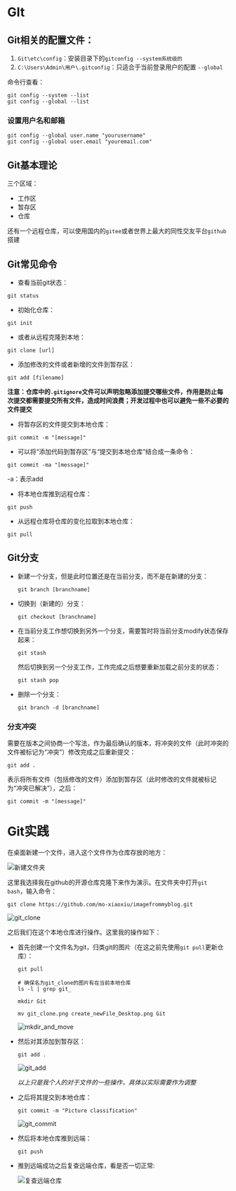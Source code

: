 





# GIt

## Git相关的配置文件：

1. `Git\etc\config`：安装目录下的`gitconfig --system系统级的`
2. `C:\Users\Admin\用户\.gitconfig`：只适合于当前登录用户的配置 `--global`

命令行查看：

```git
git config --system --list
git config --global --list
```



### 设置用户名和邮箱

```git
git config --global user.name "yourusername"
git config --global user.email "youremail.com"
```

## Git基本理论

三个区域：

* 工作区
* 暂存区
* 仓库

还有一个远程仓库，可以使用国内的`gitee`或者世界上最大的同性交友平台`github`搭建

## Git常见命令

* 查看当前git状态：

```git
git status
```

* 初始化仓库：

```git
git init
```

* 或者从远程克隆到本地：

```git
git clone [url]
```

* 添加修改的文件或者新增的文件到暂存区：

```git
git add [filename]
```

**注意：仓库中的`.gitignore`文件可以声明忽略添加提交哪些文件，作用是防止每次提交都需要提交所有文件，造成时间浪费；开发过程中也可以避免一些不必要的文件提交**

* 将暂存区的文件提交到本地仓库：

```git
git commit -m "[message]"
```

* 可以将“添加代码到暂存区”与“提交到本地仓库”结合成一条命令：

```git
git commit -ma "[message]"
```

-a：表示add

* 将本地仓库推到远程仓库：

```git
git push
```

* 从远程仓库将仓库的变化拉取到本地仓库：

```git
git pull
```







## Git分支

* 新建一个分支，但是此时位置还是在当前分支，而不是在新建的分支：

  ```git
  git branch [branchname]
  ```

* 切换到（新建的）分支：

  ```git
  git checkout [branchname]
  ```

* 在当前分支工作想切换到另外一个分支，需要暂时将当前分支modify状态保存起来：

  ```git
  git stash
  ```

  然后切换到另一个分支工作，工作完成之后想要重新加载之前分支的状态：

  ```git
  git stash pop
  ```

* 删除一个分支：

  ```git
  git branch -d [branchname]
  ```



### 分支冲突

需要在版本之间协商一个写法，作为最后确认的版本，将冲突的文件（此时冲突的文件被标记为“冲突”）修改完成之后重新提交：

```git
git add .
```

表示将所有文件（包括修改的文件）添加到暂存区（此时修改的文件就被标记为“冲突已解决”），之后：

```git
git commit -m "[message]"
```





# Git实践

在桌面新建一个文件，进入这个文件作为仓库存放的地方：

![新建文件夹](https://cdn.jsdelivr.net/gh/mo-xiaoxiu/imagefrommyblog@main/data/create_newFile_Desktop.png)

这里我选择我在github的开源仓库克隆下来作为演示。在文件夹中打开`git bash`，输入命令：

```git
git clone https://github.com/mo-xiaoxiu/imagefrommyblog.git
```

![git_clone](https://cdn.jsdelivr.net/gh/mo-xiaoxiu/imagefrommyblog@main/data/git_clone.png)

之后我们在这个本地仓库进行操作。这里我的操作如下：

* 首先创建一个文件名为git，归类git的图片（在这之前先使用`git pull`更新仓库）：

  ```git
  git pull
  
  # 确保名为git_clone的图片有在当前本地仓库
  ls -l | grep git_
  
  mkdir Git
  
  mv git_clone.png create_newFile_Desktop.png Git
  ```

  ![mkdir_and_move](https://cdn.jsdelivr.net/gh/mo-xiaoxiu/imagefrommyblog@main/data/mkdir_Git_and_move.png)

* 然后对其添加到暂存区：

  ```git
  git add .
  ```

  ![git_add](https://cdn.jsdelivr.net/gh/mo-xiaoxiu/imagefrommyblog@main/data/git_add.png)

  ​	*以上只是我个人的对于文件的一些操作，具体以实际需要作为调整*

* 之后将其提交到本地仓库：

  ```git
  git commit -m "Picture classification"
  ```

  ![git_commit](https://cdn.jsdelivr.net/gh/mo-xiaoxiu/imagefrommyblog@main/data/git_commit.png)

* 然后将本地仓库推到远端：

  ```git
  git push
  ```

* 推到远端成功之后复查远端仓库，看是否一切正常:

  ![复查远端仓库](https://cdn.jsdelivr.net/gh/mo-xiaoxiu/imagefrommyblog@main/data/%E5%A4%8D%E6%9F%A5%E8%BF%9C%E7%AB%AF%E4%BB%93%E5%BA%93.png)

  

